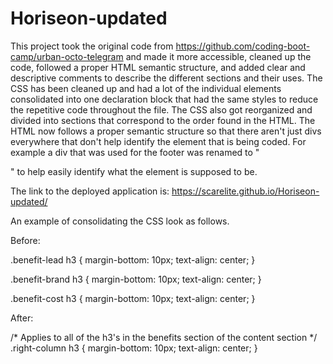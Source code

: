 # Horiseon-updated

This project took the original code from https://github.com/coding-boot-camp/urban-octo-telegram and made it more accessible, cleaned up the code, followed a proper  HTML semantic structure, and added clear and descriptive comments to describe the different sections and their uses. The CSS has been cleaned up and had a lot of the individual elements consolidated into one declaration block that had the same styles to reduce the repetitive code throughout the file. The CSS also got reorganized and divided into sections that correspond to the order found in the HTML. The HTML now follows a proper semantic structure so that there aren't just divs everywhere that don't help identify the element that is being coded. For example a div that was used for the footer was renamed to "<footer></footer>" to help easily identify what the element is supposed to be.

The link to the deployed application is: https://scarelite.github.io/Horiseon-updated/

An example of consolidating the CSS look as follows.

Before: 

.benefit-lead h3 {
    margin-bottom: 10px;
    text-align: center;
}

.benefit-brand h3 {
    margin-bottom: 10px;
    text-align: center;
}

.benefit-cost h3 {
    margin-bottom: 10px;
    text-align: center;
}

After:

/* Applies to all of the h3's in the benefits section of the content section */
.right-column h3 {
    margin-bottom: 10px;
    text-align: center;
}
